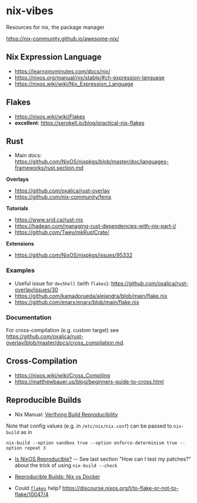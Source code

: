 # nix-vibes
Resources for nix, the package manager

https://nix-community.github.io/awesome-nix/

## Nix Expression Language
* https://learnxinyminutes.com/docs/nix/
* https://nixos.org/manual/nix/stable/#ch-expression-language
* https://nixos.wiki/wiki/Nix_Expression_Language

## Flakes
* https://nixos.wiki/wiki/Flakes
* **excellent**: https://serokell.io/blog/practical-nix-flakes

## Rust
* Main docs: https://github.com/NixOS/nixpkgs/blob/master/doc/languages-frameworks/rust.section.md

**Overlays**
* https://github.com/oxalica/rust-overlay
* https://github.com/nix-community/fenix

**Tutorials**
* https://www.srid.ca/rust-nix
* https://hadean.com/managing-rust-dependencies-with-nix-part-i/
* https://github.com/Twey/mkRustCrate/

**Extensions**
* https://github.com/NixOS/nixpkgs/issues/95332

### Examples
* Useful issue for `devShell` (with `flakes`): https://github.com/oxalica/rust-overlay/issues/30
* https://github.com/kamadorueda/alejandra/blob/main/flake.nix
* https://github.com/enarx/enarx/blob/main/flake.nix

### Documentation
For cross-compilation (e.g. custom target) see https://github.com/oxalica/rust-overlay/blob/master/docs/cross_compilation.md.


## Cross-Compilation
* https://nixos.wiki/wiki/Cross_Compiling
* https://matthewbauer.us/blog/beginners-guide-to-cross.html

## Reproducible Builds
* Nix Manual: [Verifying Build Reproducibility](https://nixos.org/manual/nix/stable/advanced-topics/diff-hook.html?highlight=reproducible%20build#verifying-build-reproducibility)

Note that config values (e.g. in `/etc/nix/nix.conf`) can be passed to `nix-build` as in

```console
nix-build --option sandbox true --option enforce-determinism true --option repeat 3
```

* [Is NixOS Reproducible?](https://r13y.com/) -- See last section "How can I test my patches?" about the trick of using `nix-build --check`

* [Reproducible Builds: Nix vs Docker](https://discourse.nixos.org/t/resources-that-explains-nix-vs-docker-for-reproducible-builds/9508)

* Could [`flakes`](https://nixos.wiki/wiki/Flakes) help? https://discourse.nixos.org/t/to-flake-or-not-to-flake/10047/4
